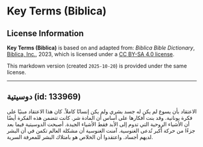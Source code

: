 # Key Terms (Biblica)

## License Information

**Key Terms (Biblica)** is based on and adapted from: _Biblica Bible Dictionary_, [Biblica, Inc.](https://www.biblica.com/), 2023, which is licensed under a [CC BY-SA 4.0 license](https://creativecommons.org/licenses/by-sa/4.0/legalcode.en).

This markdown version (created `2025-10-20`) is provided under the same license.



--------------------------------

## دوسيتية (id: 133969)

الاعتقاد بأن يسوع لم يكن له جسد بشري ولم يكن إنسانًا كاملاً. كان هذا الاعتقاد مبنيًا على فكرة يونانية. وقد بنت أفكارها على أساس أن المادة شر. كانت تتضمن هذه الفكرة أيضًا أن الأشياء الروحية التي تدوم إلى الأبد فقط الأشياء الجيدة. أصبحت الدوسيتية فيما بعد جزءًا من حركة أكبر تُدعى الغنوسية. آمنت الغنوسية أن مشكلة العالم تكمن في أن البشر لديهم أجساد. واعتقدوا أن الخلاص هو بامتلاك البشر للمعرفة السرية.


